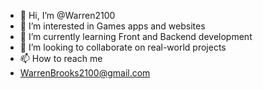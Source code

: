 - 👋 Hi, I’m @Warren2100
- 👀 I’m interested in  Games apps and websites 
- 🌱 I’m currently learning Front and Backend development 
- 💞️ I’m looking to collaborate on real-world projects
- 📫 How to reach me
-  WarrenBrooks2100@gmail.com

<!---
Warren2100/Warren2100 is a ✨ special ✨ repository because its `README.md` (this file) appears on your GitHub profile.
You can click the Preview link to take a look at your changes.
--->
